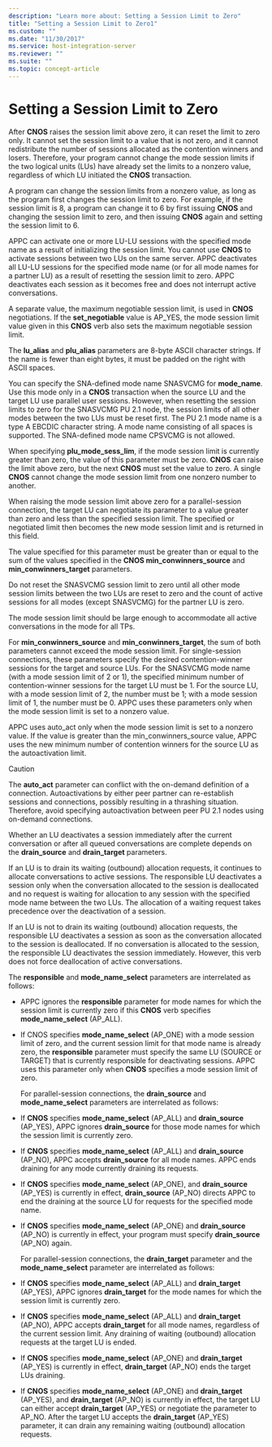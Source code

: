 ```yaml
---
description: "Learn more about: Setting a Session Limit to Zero"
title: "Setting a Session Limit to Zero1"
ms.custom: ""
ms.date: "11/30/2017"
ms.service: host-integration-server
ms.reviewer: ""
ms.suite: ""
ms.topic: concept-article
---
```

# Setting a Session Limit to Zero
After **CNOS** raises the session limit above zero, it can reset the limit to zero only. It cannot set the session limit to a value that is not zero, and it cannot redistribute the number of sessions allocated as the contention winners and losers. Therefore, your program cannot change the mode session limits if the two logical units (LUs) have already set the limits to a nonzero value, regardless of which LU initiated the **CNOS** transaction.  

 A program can change the session limits from a nonzero value, as long as the program first changes the session limit to zero. For example, if the session limit is 8, a program can change it to 6 by first issuing **CNOS** and changing the session limit to zero, and then issuing **CNOS** again and setting the session limit to 6.  

 APPC can activate one or more LU-LU sessions with the specified mode name as a result of initializing the session limit. You cannot use **CNOS** to activate sessions between two LUs on the same server. APPC deactivates all LU-LU sessions for the specified mode name (or for all mode names for a partner LU) as a result of resetting the session limit to zero. APPC deactivates each session as it becomes free and does not interrupt active conversations.  

 A separate value, the maximum negotiable session limit, is used in **CNOS** negotiations. If the **set_negotiable** value is AP_YES, the mode session limit value given in this **CNOS** verb also sets the maximum negotiable session limit.  

 The **lu_alias** and **plu_alias** parameters are 8-byte ASCII character strings. If the name is fewer than eight bytes, it must be padded on the right with ASCII spaces.  

 You can specify the SNA-defined mode name SNASVCMG for **mode_name**. Use this mode only in a **CNOS** transaction when the source LU and the target LU use parallel user sessions. However, when resetting the session limits to zero for the SNASVCMG PU 2.1 node, the session limits of all other modes between the two LUs must be reset first. The PU 2.1 mode name is a type A EBCDIC character string. A mode name consisting of all spaces is supported. The SNA-defined mode name CPSVCMG is not allowed.  

 When specifying **plu_mode_sess_lim**, if the mode session limit is currently greater than zero, the value of this parameter must be zero. **CNOS** can raise the limit above zero, but the next **CNOS** must set the value to zero. A single **CNOS** cannot change the mode session limit from one nonzero number to another.  

 When raising the mode session limit above zero for a parallel-session connection, the target LU can negotiate its parameter to a value greater than zero and less than the specified session limit. The specified or negotiated limit then becomes the new mode session limit and is returned in this field.  

 The value specified for this parameter must be greater than or equal to the sum of the values specified in the **CNOS min_conwinners_source** and **min_conwinners_target** parameters.  

 Do not reset the SNASVCMG session limit to zero until all other mode session limits between the two LUs are reset to zero and the count of active sessions for all modes (except SNASVCMG) for the partner LU is zero.  

 The mode session limit should be large enough to accommodate all active conversations in the mode for all TPs.  

 For **min_conwinners_source** and **min_conwinners_target**, the sum of both parameters cannot exceed the mode session limit. For single-session connections, these parameters specify the desired contention-winner sessions for the target and source LUs. For the SNASVCMG mode name (with a mode session limit of 2 or 1), the specified minimum number of contention-winner sessions for the target LU must be 1. For the source LU, with a mode session limit of 2, the number must be 1; with a mode session limit of 1, the number must be 0. APPC uses these parameters only when the mode session limit is set to a nonzero value.  

 APPC uses auto_act only when the mode session limit is set to a nonzero value. If the value is greater than the min_conwinners_source value, APPC uses the new minimum number of contention winners for the source LU as the autoactivation limit.  

> [!CAUTION]
>  The **auto_act** parameter can conflict with the on-demand definition of a connection. Autoactivations by either peer partner can re-establish sessions and connections, possibly resulting in a thrashing situation. Therefore, avoid specifying autoactivation between peer PU 2.1 nodes using on-demand connections.  

 Whether an LU deactivates a session immediately after the current conversation or after all queued conversations are complete depends on the **drain_source** and **drain_target** parameters.  

 If an LU is to drain its waiting (outbound) allocation requests, it continues to allocate conversations to active sessions. The responsible LU deactivates a session only when the conversation allocated to the session is deallocated and no request is waiting for allocation to any session with the specified mode name between the two LUs. The allocation of a waiting request takes precedence over the deactivation of a session.  

 If an LU is not to drain its waiting (outbound) allocation requests, the responsible LU deactivates a session as soon as the conversation allocated to the session is deallocated. If no conversation is allocated to the session, the responsible LU deactivates the session immediately. However, this verb does not force deallocation of active conversations.  

 The **responsible** and **mode_name_select** parameters are interrelated as follows:  

- APPC ignores the **responsible** parameter for mode names for which the session limit is currently zero if this **CNOS** verb specifies **mode_name_select** (AP_ALL).  

- If CNOS specifies **mode_name_select** (AP_ONE) with a mode session limit of zero, and the current session limit for that mode name is already zero, the **responsible** parameter must specify the same LU (SOURCE or TARGET) that is currently responsible for deactivating sessions. APPC uses this parameter only when **CNOS** specifies a mode session limit of zero.  

  For parallel-session connections, the **drain_source** and **mode_name_select** parameters are interrelated as follows:  

- If **CNOS** specifies **mode_name_select** (AP_ALL) and **drain_source** (AP_YES), APPC ignores **drain_source** for those mode names for which the session limit is currently zero.  

- If **CNOS** specifies **mode_name_select** (AP_ALL) and **drain_source** (AP_NO), APPC accepts **drain_source** for all mode names. APPC ends draining for any mode currently draining its requests.  

- If **CNOS** specifies **mode_name_select** (AP_ONE), and **drain_source** (AP_YES) is currently in effect, **drain_source** (AP_NO) directs APPC to end the draining at the source LU for requests for the specified mode name.  

- If **CNOS** specifies **mode_name_select** (AP_ONE) and **drain_source** (AP_NO) is currently in effect, your program must specify **drain_source** (AP_NO) again.  

  For parallel-session connections, the **drain_target** parameter and the **mode_name_select** parameter are interrelated as follows:  

- If **CNOS** specifies **mode_name_select** (AP_ALL) and **drain_target** (AP_YES), APPC ignores **drain_target** for the mode names for which the session limit is currently zero.  

- If **CNOS** specifies **mode_name_select** (AP_ALL) and **drain_target** (AP_NO), APPC accepts **drain_target** for all mode names, regardless of the current session limit. Any draining of waiting (outbound) allocation requests at the target LU is ended.  

- If **CNOS** specifies **mode_name_select** (AP_ONE) and **drain_target** (AP_YES) is currently in effect, **drain_target** (AP_NO) ends the target LUs draining.  

- If **CNOS** specifies **mode_name_select** (AP_ONE) and **drain_target** (AP_YES), and **drain_target** (AP_NO) is currently in effect, the target LU can either accept **drain_target** (AP_YES) or negotiate the parameter to AP_NO. After the target LU accepts the **drain_target** (AP_YES) parameter, it can drain any remaining waiting (outbound) allocation requests.
